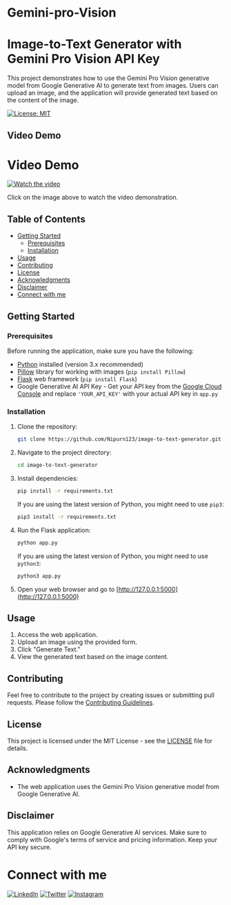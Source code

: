 


# Gemini-pro-Vision

# Image-to-Text Generator with Gemini Pro Vision API Key

This project demonstrates how to use the Gemini Pro Vision generative model from Google Generative AI to generate text from images. Users can upload an image, and the application will provide generated text based on the content of the image.

[![License: MIT](https://img.shields.io/badge/License-MIT-yellow.svg)](https://opensource.org/licenses/MIT)

## Video Demo

# Video Demo


[//]: # (markdown)

[//]: # (video: https://www.youtube.com/watch?v=BfMMGyn9fuc)



[![Watch the video](https://img.youtube.com/vi/YOUTUBE_VIDEO_ID/0.jpg)](https://www.youtube.com/watch?v=BfMMGyn9fuc)

Click on the image above to watch the video demonstration.



## Table of Contents
- [Getting Started](#getting-started)
  - [Prerequisites](#prerequisites)
  - [Installation](#installation)
- [Usage](#usage)
- [Contributing](#contributing)
- [License](#license)
- [Acknowledgments](#acknowledgments)
- [Disclaimer](#disclaimer)
- [Connect with me](#connect-with-me)

## Getting Started

### Prerequisites

Before running the application, make sure you have the following:

- [Python](https://www.python.org/) installed (version 3.x recommended)
- [Pillow](https://python-pillow.org/) library for working with images (`pip install Pillow`)
- [Flask](https://flask.palletsprojects.com/) web framework (`pip install Flask`)
- Google Generative AI API Key - Get your API key from the [Google Cloud Console](https://console.cloud.google.com/) and replace `'YOUR_API_KEY'` with your actual API key in `app.py`

### Installation

1. Clone the repository:

   ```bash
   git clone https://github.com/Nipurn123/image-to-text-generator.git
   ```

2. Navigate to the project directory:

   ```bash
   cd image-to-text-generator
   ```

3. Install dependencies:

   ```bash
   pip install -r requirements.txt
   ```

   If you are using the latest version of Python, you might need to use `pip3`:

   ```bash
   pip3 install -r requirements.txt
   ```

4. Run the Flask application:

   ```bash
   python app.py
   ```

   If you are using the latest version of Python, you might need to use `python3`:

   ```bash
   python3 app.py
   ```

5. Open your web browser and go to [http://127.0.0.1:5000](http://127.0.0.1:5000)

## Usage

1. Access the web application.
2. Upload an image using the provided form.
3. Click "Generate Text."
4. View the generated text based on the image content.

## Contributing

Feel free to contribute to the project by creating issues or submitting pull requests. Please follow the [Contributing Guidelines](CONTRIBUTING.md).

## License

This project is licensed under the MIT License - see the [LICENSE](LICENSE) file for details.

## Acknowledgments

- The web application uses the Gemini Pro Vision generative model from Google Generative AI.

## Disclaimer

This application relies on Google Generative AI services. Make sure to comply with Google's terms of service and pricing information. Keep your API key secure.

# Connect with me 

   [![LinkedIn](https://img.shields.io/badge/LinkedIn-MyLinkedInProfile-blue)](https://www.linkedin.com/in/nipurn-agarwal-08931a254?utm_source=share&utm_campaign=share_via&utm_content=profile&utm_medium=android_app) [![Twitter](https://img.shields.io/badge/Twitter-MyTwitterProfile-blue)](https://x.com/agarwal_nipurn?t=vtVyUpyoY9uR5n77bPMP6w&s=09) [![Instagram](https://img.shields.io/badge/Instagram-MyInstagramProfile-blue)](https://www.instagram.com/nipurn_ai?igsh=MTMyNTF1bjUxZThw)
